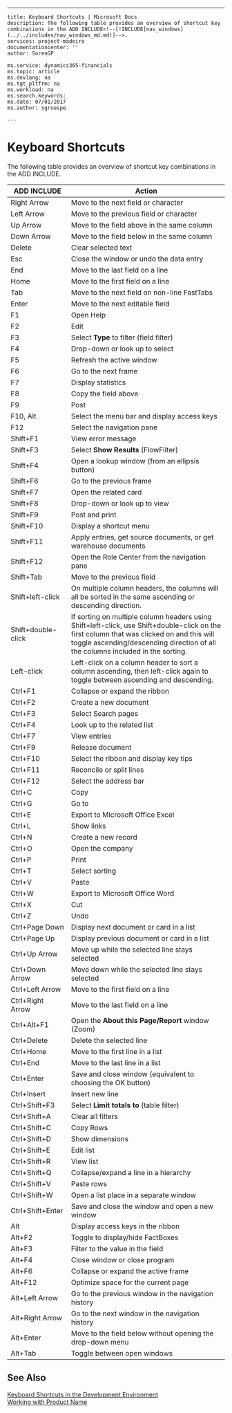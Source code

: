 ---
    title: Keyboard Shortcuts | Microsoft Docs
    description: The following table provides an overview of shortcut key combinations in the ADD INCLUDE<!--[!INCLUDE[nav_windows](../../includes/nav_windows_md.md)]-->.
    services: project-madeira
    documentationcenter: ''
    author: SorenGP

    ms.service: dynamics365-financials
    ms.topic: article
    ms.devlang: na
    ms.tgt_pltfrm: na
    ms.workload: na
    ms.search.keywords:
    ms.date: 07/01/2017
    ms.author: sgroespe

    ---
# Keyboard Shortcuts
The following table provides an overview of shortcut key combinations in the ADD INCLUDE<!--[!INCLUDE[nav_windows](../../includes/nav_windows_md.md)]-->.  
  
|**ADD INCLUDE<!--[!INCLUDE[nav_windows](../../includes/nav_windows_md.md)]-->**|**Action**|  
|-----------------------------------|----------------|  
|Right Arrow|Move to the next field or character|  
|Left Arrow|Move to the previous field or character|  
|Up Arrow|Move to the field above in the same column|  
|Down Arrow|Move to the field below in the same column|  
|Delete|Clear selected text|  
|Esc|Close the window or undo the data entry|  
|End|Move to the last field on a line|  
|Home|Move to the first field on a line|  
|Tab|Move to the next field on non-line FastTabs|  
|Enter|Move to the next editable field|  
|F1|Open Help|  
|F2|Edit|  
|F3|Select **Type** to filter (field filter)|  
|F4|Drop-down or look up to select|  
|F5|Refresh the active window|  
|F6|Go to the next frame|  
|F7|Display statistics|  
|F8|Copy the field above|  
|F9|Post|  
|F10, Alt|Select the menu bar and display access keys|  
|F12|Select the navigation pane|  
|Shift+F1|View error message|  
|Shift+F3|Select **Show Results** (FlowFilter)|  
|Shift+F4|Open a lookup window (from an ellipsis button)|  
|Shift+F6|Go to the previous frame|  
|Shift+F7|Open the related card|  
|Shift+F8|Drop-down or look up to view|  
|Shift+F9|Post and print|  
|Shift+F10|Display a shortcut menu|  
|Shift+F11|Apply entries, get source documents, or get warehouse documents|  
|Shift+F12|Open the Role Center from the navigation pane|  
|Shift+Tab|Move to the previous field|  
|Shift+left-click|On multiple column headers, the columns will all be sorted in the same ascending or descending direction.|  
|Shift+double-click|If sorting on multiple column headers using Shift+left-click, use Shift+double-click on the first column that was clicked on and this will toggle ascending/descending direction of all the columns included in the sorting.|  
|Left-click|Left-click on a column header to sort a column ascending, then left-click again to toggle between ascending and descending.|  
|Ctrl+F1|Collapse or expand the ribbon|  
|Ctrl+F2|Create a new document|  
|Ctrl+F3|Select Search pages|  
|Ctrl+F4|Look up to the related list|  
|Ctrl+F7|View entries|  
|Ctrl+F9|Release document|  
|Ctrl+F10|Select the ribbon and display key tips|  
|Ctrl+F11|Reconcile or split lines|  
|Ctrl+F12|Select the address bar|  
|Ctrl+C|Copy|  
|Ctrl+G|Go to|  
|Ctrl+E|Export to Microsoft Office Excel|  
|Ctrl+L|Show links|  
|Ctrl+N|Create a new record|  
|Ctrl+O|Open the company|  
|Ctrl+P|Print|  
|Ctrl+T|Select sorting|  
|Ctrl+V|Paste|  
|Ctrl+W|Export to Microsoft Office Word|  
|Ctrl+X|Cut|  
|Ctrl+Z|Undo|  
|Ctrl+Page Down|Display next document or card in a list|  
|Ctrl+Page Up|Display previous document or card in a list|  
|Ctrl+Up Arrow|Move up while the selected line stays selected|  
|Ctrl+Down Arrow|Move down while the selected line stays selected|  
|Ctrl+Left Arrow|Move to the first field on a line|  
|Ctrl+Right Arrow|Move to the last field on a line|  
|Ctrl+Alt+F1|Open the **About this Page/Report** window (Zoom)|  
|Ctrl+Delete|Delete the selected line|  
|Ctrl+Home|Move to the first line in a list|  
|Ctrl+End|Move to the last line in a list|  
|Ctrl+Enter|Save and close window (equivalent to choosing the OK button)|  
|Ctrl+Insert|Insert new line|  
|Ctrl+Shift+F3|Select **Limit totals to** (table filter)|  
|Ctrl+Shift+A|Clear all filters|  
|Ctrl+Shift+C|Copy Rows|  
|Ctrl+Shift+D|Show dimensions|  
|Ctrl+Shift+E|Edit list|  
|Ctrl+Shift+R|View list|  
|Ctrl+Shift+Q|Collapse/expand a line in a hierarchy|  
|Ctrl+Shift+V|Paste rows|  
|Ctrl+Shift+W|Open a list place in a separate window|  
|Ctrl+Shift+Enter|Save and close the window and open a new window|  
|Alt|Display access keys in the ribbon|  
|Alt+F2|Toggle to display/hide FactBoxes|  
|Alt+F3|Filter to the value in the field|  
|Alt+F4|Close window or close program|  
|Alt+F6|Collapse or expand the active frame|  
|Alt+F12|Optimize space for the current page|  
|Alt+Left Arrow|Go to the previous window in the navigation history|  
|Alt+Right Arrow|Go to the next window in the navigation history|  
|Alt+Enter|Move to the field below without opening the drop-down menu|  
|Alt+Tab|Toggle between open windows|  
  
## See Also  
 [Keyboard Shortcuts in the Development Environment](../FullExperience/Keyboard%20Shortcuts%20in%20the%20Development%20Environment.md)   
 [Working with Product Name](../FullExperience/working-with-$-p_1-product-name-$-.md)